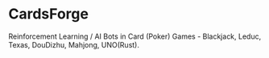 # CardsForge
Reinforcement Learning / AI Bots in Card (Poker) Games - Blackjack, Leduc, Texas, DouDizhu, Mahjong, UNO(Rust).
